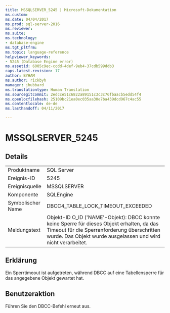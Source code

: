 ```yaml
---
title: MSSQLSERVER_5245 | Microsoft-Dokumentation
ms.custom: 
ms.date: 04/04/2017
ms.prod: sql-server-2016
ms.reviewer: 
ms.suite: 
ms.technology:
- database-engine
ms.tgt_pltfrm: 
ms.topic: language-reference
helpviewer_keywords:
- 5245 (Database Engine error)
ms.assetid: 6005c9ec-ccdd-4def-9eb4-37cdb599ddb3
caps.latest.revision: 17
author: BYHAM
ms.author: rickbyh
manager: jhubbard
ms.translationtype: Human Translation
ms.sourcegitcommit: 2edcce51c6822a89151c3c3c76fbaacb5edd54f4
ms.openlocfilehash: 25109bc21ea0ec035aa30e7ba439dcd967c4ac55
ms.contentlocale: de-de
ms.lasthandoff: 04/11/2017

---
```

# <a name="mssqlserver5245"></a>MSSQLSERVER_5245
  
## <a name="details"></a>Details  
  
|||  
|-|-|  
|Produktname|SQL Server|  
|Ereignis-ID|5245|  
|Ereignisquelle|MSSQLSERVER|  
|Komponente|SQLEngine|  
|Symbolischer Name|DBCC4_TABLE_LOCK_TIMEOUT_EXCEEDED|  
|Meldungstext|Objekt-ID O_ID ('NAME'-Objekt): DBCC konnte keine Sperre für dieses Objekt erhalten, da das Timeout für die Sperranforderung überschritten wurde. Das Objekt wurde ausgelassen und wird nicht verarbeitet.|  
  
## <a name="explanation"></a>Erklärung  
Ein Sperrtimeout ist aufgetreten, während DBCC auf eine Tabellensperre für das angegebene Objekt gewartet hat.  
  
## <a name="user-action"></a>Benutzeraktion  
Führen Sie den DBCC-Befehl erneut aus.  
  

